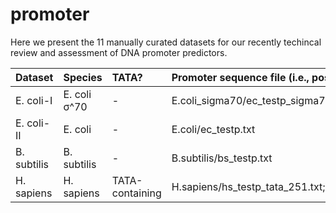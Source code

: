 # promoter

Here we present the 11 manually curated datasets for our recently techincal review and assessment of DNA promoter predictors.

| Dataset   | Species   |TATA?|Promoter sequence file (i.e., positive)|Non-promoter sequence file (i.e., negative)|
|:----------|:----------|:----|:--------------------------------------|:------------------------------------------|
|E. coli-I|E. coli σ^70|-|E.coli_sigma70/ec_testp_sigma70.txt|E.coli_sigma70/ec_testn_sigma70.txt|
|E. coli-II|E. coli|-|E.coli/ec_testp.txt|E.coli/ec_testn_sigma70.txt|
|B. subtilis|B. subtilis|-|B.subtilis/bs_testp.txt|B.subtilis/bs_testn.txt|
|H. sapiens|H. sapiens|TATA-containing|H.sapiens/hs_testp_tata_251.txt;\nH.sapiens/hs_testp_tata_300.txt;H.sapiens/hs_testp_tata_1001.txt|H.sapiens/hs_testn_tata_251.txt;H.sapiens/hs_testn_tata_300.txt;H.sapiens/hs_testn_tata_1001.txt|



